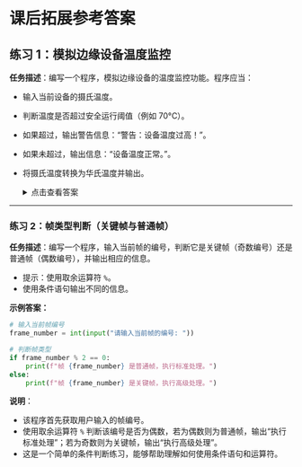 # 课后拓展参考答案

## 练习 1：模拟边缘设备温度监控

**任务描述**：编写一个程序，模拟边缘设备的温度监控功能。程序应当：

+ 输入当前设备的摄氏温度。
+ 判断温度是否超过安全运行阈值（例如 70°C）。
+ 如果超过，输出警告信息：“警告：设备温度过高！”。
+ 如果未超过，输出信息：“设备温度正常。”。
+ 将摄氏温度转换为华氏温度并输出。

   <details>
   <summary>点击查看答案</summary>

   ```python
   # 输入摄氏温度
   celsius = float(input("请输入设备当前的摄氏温度: "))

   # 判断温度是否超过安全阈值
   if celsius > 70:
      print("警告：设备温度过高！")
   else:
      print("设备温度正常。")

   # 摄氏温度转换为华氏温度
   fahrenheit = celsius * 9 / 5 + 32

   # 输出结果
   print(f"摄氏温度 {celsius}°C 对应的华氏温度为 {fahrenheit}°F")
   ```

   **说明**：

   - 该程序首先接受用户输入的摄氏温度，并根据设定的温度阈值（70°C）判断设备是否安全运行。
   - 若温度超标，输出警告；否则，输出正常。
   - 程序最后还将摄氏温度转换为华氏温度并输出。

   </details>

---

### 练习 2：帧类型判断（关键帧与普通帧）

**任务描述**：编写一个程序，输入当前帧的编号，判断它是关键帧（奇数编号）还是普通帧（偶数编号），并输出相应的信息。
- 提示：使用取余运算符 `%`。
- 使用条件语句输出不同的信息。

**示例答案：**

```python
# 输入当前帧编号
frame_number = int(input("请输入当前帧的编号: "))

# 判断帧类型
if frame_number % 2 == 0:
    print(f"帧 {frame_number} 是普通帧，执行标准处理。")
else:
    print(f"帧 {frame_number} 是关键帧，执行高级处理。")
```

**说明**：
- 该程序首先获取用户输入的帧编号。
- 使用取余运算符 `%` 判断该编号是否为偶数，若为偶数则为普通帧，输出“执行标准处理”；若为奇数则为关键帧，输出“执行高级处理”。
- 这是一个简单的条件判断练习，能够帮助理解如何使用条件语句和运算符。
